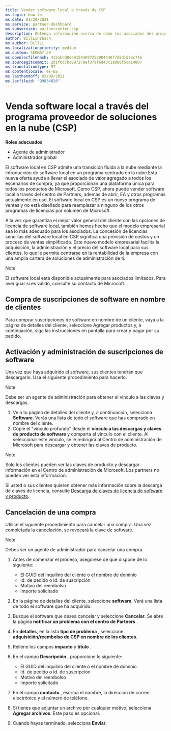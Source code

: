 ```yaml
---
title: Vender software local a través de CSP
ms.topic: how-to
ms.date: 01/29/2021
ms.service: partner-dashboard
ms.subservice: partnercenter-csp
description: Obtenga información acerca de cómo los asociados del programa CSP pueden comprar, administrar, vender y cancelar suscripciones de software locales en nombre de los clientes del centro de Partners.
author: BillLinzbach
ms.author: BillLi
ms.localizationpriority: medium
ms.custom: SEOMAY.20
ms.openlocfilehash: 412abdd0de9154d897252004440f7d8d153ec74b
ms.sourcegitcommit: 2d1f0d7bc897278ef37af6d43c1a088f5ca14807
ms.translationtype: MT
ms.contentlocale: es-ES
ms.lasthandoff: 02/08/2021
ms.locfileid: "99834826"
---
```

# <a name="sell-on-premise-software-through-the-cloud-solution-provider-csp-program"></a>Venda software local a través del programa proveedor de soluciones en la nube (CSP)

**Roles adecuados**

- Agente de administrador
- Administrador global

El software local en CSP admite una transición fluida a la nube mediante la introducción de software local en un programa centrado en la nube.Esta nueva oferta ayuda a llevar el asociado de valor agregado a todos los escenarios de compra, ya que proporcionan una plataforma única para todos los productos de Microsoft. Como CSP, ahora puede vender software local a través del centro de Partners, además de abrir, EA y otros programas actualmente en uso. El software local en CSP es un nuevo programa de ventas y no está diseñado para reemplazar a ninguno de los otros programas de licencias por volumen de Microsoft. 
 
A la vez que garantiza el mejor valor general del cliente con las opciones de licencia de software local, también hemos hecho que el modelo empresarial sea lo más adecuado para los asociados. La concesión de licencias sencillas del software local en CSP significa una previsión de costos y un proceso de ventas simplificado. Este nuevo modelo empresarial facilita la adquisición, la administración y el precio del software local para sus clientes, lo que le permite centrarse en la rentabilidad de la empresa con una amplia cartera de soluciones de administración de ti. 

>[!NOTE]
>El software local está disponible actualmente para asociados limitados. Para averiguar si es válido, consulte su contacto de Microsoft. 


## <a name="buy-software-subscriptions-on-behalf-of-customers"></a>Compra de suscripciones de software en nombre de clientes

Para comprar suscripciones de software en nombre de un cliente, vaya a la página de detalles del cliente, seleccione Agregar productos y, a continuación, siga las instrucciones en pantalla para crear y pagar por su pedido.

## <a name="activate-and-manage-software-subscriptions"></a>Activación y administración de suscripciones de software

Una vez que haya adquirido el software, sus clientes tendrán que descargarlo. Usa el siguiente procedimiento para hacerlo.

>[!NOTE]
>Debe ser un agente de administración para obtener el vínculo a las claves y descargas.

1. Ve a tu página de detalles del cliente y, a continuación, selecciona **Software**. Verás una lista de todo el software que has comprado en nombre del cliente.
2. Copie el "vínculo profundo" desde el **vínculo a las descargas y claves de producto de software** y comparta el vínculo con el cliente. Al seleccionar este vínculo, se le redirigirá al Centro de administración de Microsoft para descargar y obtener las claves de producto.

>[!NOTE]
>Solo los clientes pueden ver las claves de producto y descargar información en el Centro de administración de Microsoft. Los partners no pueden ver esta información.

Si usted o sus clientes quieren obtener más información sobre la descarga de claves de licencia, consulte [Descarga de claves de licencia de software y producto](https://go.microsoft.com/fwlink/p/?linkid=2152525).

## <a name="cancel-a-purchase"></a>Cancelación de una compra

Utilice el siguiente procedimiento para cancelar una compra. Una vez completada la cancelación, se revocará la clave de software. 

>[!NOTE]
>Debes ser un agente de administrador para cancelar una compra. 

1.  Antes de comenzar el proceso, asegúrese de que dispone de lo siguiente: 
    - El GUID del inquilino del cliente o el nombre de dominio
    - Id. de pedido o id. de suscripción
    - Motivo del reembolso
    - Importe solicitado

2.  En la página de detalles del cliente, seleccione **software**. Verá una lista de todo el software que ha adquirido. 

3.  Busque el software que desea cancelar y seleccione **Cancelar**. Se abre la página **notificar un problema con el centro de Partners** . 

4.  En **detalles**, en la lista **tipo de problema** , seleccione **adquisición/reembolso de CSP en nombre de los clientes**.

5.  Rellene los campos **impacto** y **título** . 

6.  En el campo **Descripción** , proporcione lo siguiente: 
    -   El GUID del inquilino del cliente o el nombre de dominio
    -   Id. de pedido o id. de suscripción
    -   Motivo del reembolso
    -   Importe solicitado

7.  En el campo **contacto** , escriba el nombre, la dirección de correo electrónico y el número de teléfono. 

8.  Si tienes que adjuntar un archivo por cualquier motivo, selecciona **Agregar archivos**. Este paso es opcional. 

9.  Cuando hayas terminado, selecciona **Enviar**.